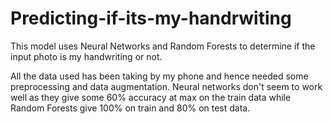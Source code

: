 # Predicting-if-its-my-handrwiting
This model uses Neural Networks and Random Forests to determine if the input photo is my handwriting or not. 

All the data used has been taking by my phone and hence needed some preprocessing and data augmentation.
Neural networks don't seem to work well as they give some 60% accuracy at max on the train data while Random Forests give 100% on train and 80% on test data.

